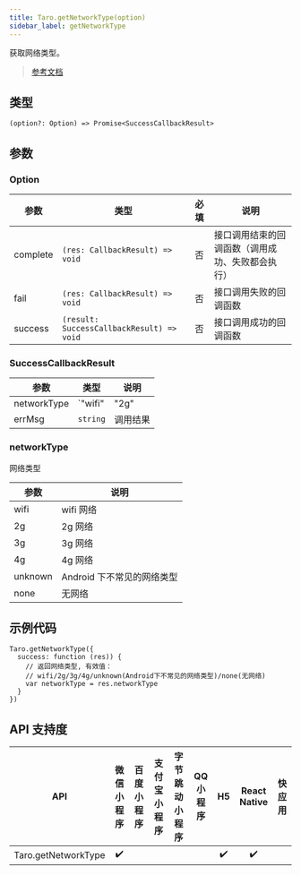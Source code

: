 ```yaml
---
title: Taro.getNetworkType(option)
sidebar_label: getNetworkType
---
```


获取网络类型。

> [参考文档](https://developers.weixin.qq.com/miniprogram/dev/api/device/network/wx.getNetworkType.html)

## 类型

```tsx
(option?: Option) => Promise<SuccessCallbackResult>
```

## 参数

### Option

| 参数 | 类型 | 必填 | 说明 |
| --- | --- | :---: | --- |
| complete | `(res: CallbackResult) => void` | 否 | 接口调用结束的回调函数（调用成功、失败都会执行） |
| fail | `(res: CallbackResult) => void` | 否 | 接口调用失败的回调函数 |
| success | `(result: SuccessCallbackResult) => void` | 否 | 接口调用成功的回调函数 |

### SuccessCallbackResult

| 参数 | 类型 | 说明 |
| --- | --- | --- |
| networkType | `"wifi" | "2g" | "3g" | "4g" | "unknown" | "none"` | 网络类型 |
| errMsg | `string` | 调用结果 |

### networkType

网络类型

| 参数 | 说明 |
| --- | --- |
| wifi | wifi 网络 |
| 2g | 2g 网络 |
| 3g | 3g 网络 |
| 4g | 4g 网络 |
| unknown | Android 下不常见的网络类型 |
| none | 无网络 |

## 示例代码

```tsx
Taro.getNetworkType({
  success: function (res)) {
    // 返回网络类型, 有效值：
    // wifi/2g/3g/4g/unknown(Android下不常见的网络类型)/none(无网络)
    var networkType = res.networkType
  }
})
```

## API 支持度

| API | 微信小程序 | 百度小程序 | 支付宝小程序 | 字节跳动小程序 | QQ 小程序 | H5 | React Native | 快应用 |
| :---: | :---: | :---: | :---: | :---: | :---: | :---: | :---: | :---: |
| Taro.getNetworkType | ✔️ |  |  |  |  | ✔️ | ✔️ |  |
